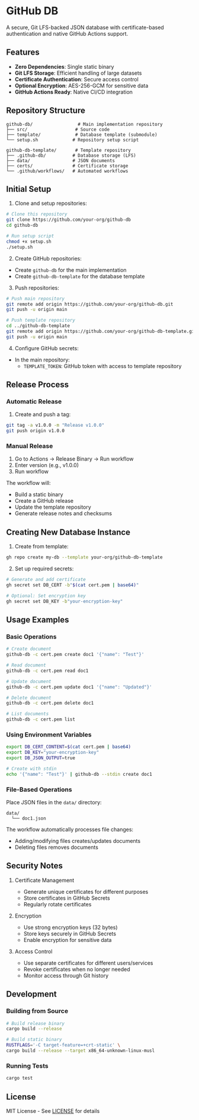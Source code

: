 # GitHub DB

A secure, Git LFS-backed JSON database with certificate-based authentication and native GitHub Actions support.

## Features

- **Zero Dependencies**: Single static binary
- **Git LFS Storage**: Efficient handling of large datasets
- **Certificate Authentication**: Secure access control
- **Optional Encryption**: AES-256-GCM for sensitive data
- **GitHub Actions Ready**: Native CI/CD integration

## Repository Structure

```
github-db/                 # Main implementation repository
├── src/                  # Source code
├── template/             # Database template (submodule)
└── setup.sh             # Repository setup script

github-db-template/       # Template repository
├── .github-db/          # Database storage (LFS)
├── data/                # JSON documents
├── certs/               # Certificate storage
└── .github/workflows/   # Automated workflows
```

## Initial Setup

1. Clone and setup repositories:
```bash
# Clone this repository
git clone https://github.com/your-org/github-db
cd github-db

# Run setup script
chmod +x setup.sh
./setup.sh
```

2. Create GitHub repositories:
- Create `github-db` for the main implementation
- Create `github-db-template` for the database template

3. Push repositories:
```bash
# Push main repository
git remote add origin https://github.com/your-org/github-db.git
git push -u origin main

# Push template repository
cd ../github-db-template
git remote add origin https://github.com/your-org/github-db-template.git
git push -u origin main
```

4. Configure GitHub secrets:
- In the main repository:
  * `TEMPLATE_TOKEN`: GitHub token with access to template repository

## Release Process

### Automatic Release

1. Create and push a tag:
```bash
git tag -a v1.0.0 -m "Release v1.0.0"
git push origin v1.0.0
```

### Manual Release

1. Go to Actions → Release Binary → Run workflow
2. Enter version (e.g., v1.0.0)
3. Run workflow

The workflow will:
- Build a static binary
- Create a GitHub release
- Update the template repository
- Generate release notes and checksums

## Creating New Database Instance

1. Create from template:
```bash
gh repo create my-db --template your-org/github-db-template
```

2. Set up required secrets:
```bash
# Generate and add certificate
gh secret set DB_CERT -b"$(cat cert.pem | base64)"

# Optional: Set encryption key
gh secret set DB_KEY -b"your-encryption-key"
```

## Usage Examples

### Basic Operations

```bash
# Create document
github-db -c cert.pem create doc1 '{"name": "Test"}'

# Read document
github-db -c cert.pem read doc1

# Update document
github-db -c cert.pem update doc1 '{"name": "Updated"}'

# Delete document
github-db -c cert.pem delete doc1

# List documents
github-db -c cert.pem list
```

### Using Environment Variables

```bash
export DB_CERT_CONTENT=$(cat cert.pem | base64)
export DB_KEY="your-encryption-key"
export DB_JSON_OUTPUT=true

# Create with stdin
echo '{"name": "Test"}' | github-db --stdin create doc1
```

### File-Based Operations

Place JSON files in the `data/` directory:
```
data/
  └── doc1.json
```

The workflow automatically processes file changes:
- Adding/modifying files creates/updates documents
- Deleting files removes documents

## Security Notes

1. Certificate Management
   - Generate unique certificates for different purposes
   - Store certificates in GitHub Secrets
   - Regularly rotate certificates

2. Encryption
   - Use strong encryption keys (32 bytes)
   - Store keys securely in GitHub Secrets
   - Enable encryption for sensitive data

3. Access Control
   - Use separate certificates for different users/services
   - Revoke certificates when no longer needed
   - Monitor access through Git history

## Development

### Building from Source

```bash
# Build release binary
cargo build --release

# Build static binary
RUSTFLAGS='-C target-feature=+crt-static' \
cargo build --release --target x86_64-unknown-linux-musl
```

### Running Tests

```bash
cargo test
```

## License

MIT License - See [LICENSE](LICENSE) for details
